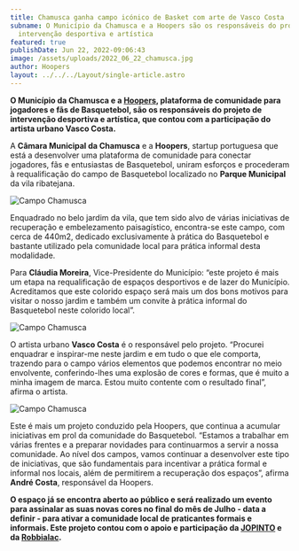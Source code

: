 ```yaml
---
title: Chamusca ganha campo icónico de Basket com arte de Vasco Costa
subname: O Município da Chamusca e a Hoopers são os responsáveis do projeto de
  intervenção desportiva e artística
featured: true
publishDate: Jun 22, 2022-09:06:43
image: /assets/uploads/2022_06_22_chamusca.jpg
author: Hoopers
layout: ../../../Layout/single-article.astro
---
```

**O Município da Chamusca e a [Hoopers](https://hoopers.club/), plataforma de comunidade para jogadores e fãs de Basquetebol, são os responsáveis do projeto de intervenção desportiva e artística, que contou com a participação do artista urbano Vasco Costa.**

A **Câmara Municipal da Chamusca** e a **Hoopers**, startup portuguesa que está a desenvolver uma plataforma de comunidade para conectar jogadores, fãs e entusiastas de Basquetebol, uniram esforços e procederam à requalificação do campo de Basquetebol localizado no **Parque Municipal** da vila ribatejana.

![Campo Chamusca](/assets/uploads/chamusca_03.jpg "Campo Chamusca")

Enquadrado no belo jardim da vila, que tem sido alvo de várias iniciativas de recuperação e embelezamento paisagístico, encontra-se este campo, com cerca de 440m2, dedicado exclusivamente à prática do Basquetebol e bastante utilizado pela comunidade local para prática informal desta modalidade. 

Para **Cláudia Moreira**, Vice-Presidente do Município: “este projeto é mais um etapa na requalificação de espaços desportivos e de lazer do Município. Acreditamos que este colorido espaço será mais um dos bons motivos para visitar o nosso jardim e também um convite à prática informal do Basquetebol neste colorido local”. 

![Campo Chamusca](/assets/uploads/chamusca_07.jpg "Campo Chamusca")

O artista urbano **Vasco Costa** é o responsável pelo projeto. “Procurei enquadrar e inspirar-me neste jardim e em tudo o que ele comporta, trazendo para o campo vários elementos que podemos encontrar no meio envolvente, conferindo-lhes uma explosão de cores e formas, que é muito a minha imagem de marca. Estou muito contente com o resultado final”, afirma o artista.

![Campo Chamusca](/assets/uploads/chamusca_04.jpg "Campo Chamusca")

Este é mais um projeto conduzido pela Hoopers, que continua a acumular iniciativas em prol da comunidade do Basquetebol. “Estamos a trabalhar em várias frentes e a preparar novidades para continuarmos a servir a nossa comunidade. Ao nível dos campos, vamos continuar a desenvolver este tipo de iniciativas, que são fundamentais para incentivar a prática formal e informal nos locais, além de permitirem a recuperação dos espaços”, afirma **André Costa**, responsável da Hoopers.

**O espaço já se encontra aberto ao público e será realizado um evento para assinalar as suas novas cores no final do mês de Julho - data a definir - para ativar a comunidade local de praticantes formais e informais. Este projeto contou com o apoio e participação da [JOPINTO](https://www.facebook.com/tintasjopinto/) e da [Robbialac](https://tintasrobbialac.pt/).**